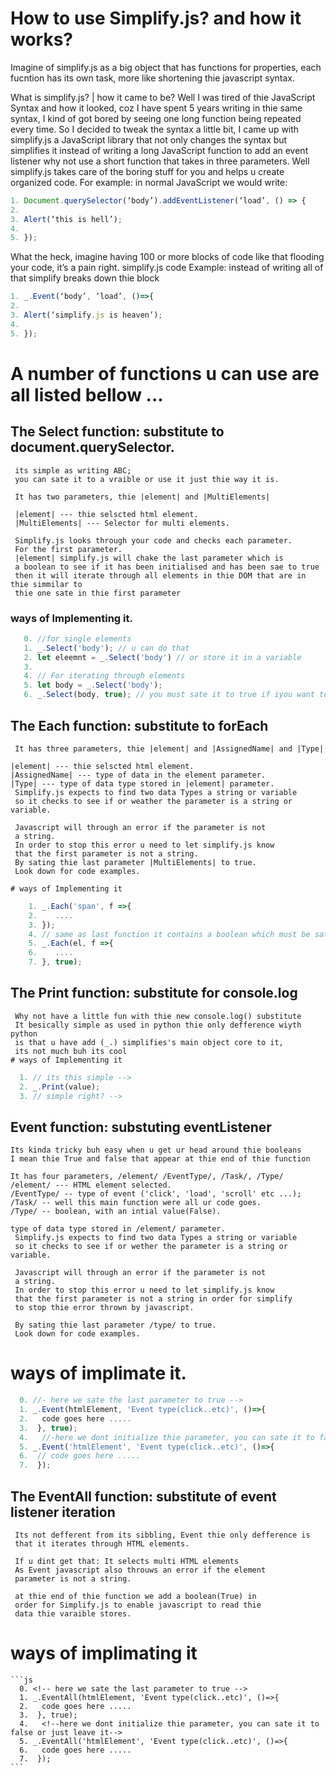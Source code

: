<!-- 
I am Kato isa creater of simplify.js
Adress: Uganda, Kampala, Sseguku/Fort.
webste: https://katoisa256.ga.
google: katoisa256.
whatsApp: +256705207718.
I mainly use whatsApp, coz its easy for me to comunicate with people.
If you wanna become a contributer or wnna work on sme other.
Project contact methrough whatsApp ....
 -->

# How to use Simplify.js? and how it works?
Imagine of simplify.js as a big object that has functions for properties, each fucntion has its own task,
more like shortening thie javascript syntax.

What is simplify.js? | how it came to be?
Well I was tired of thie JavaScript Syntax and how it looked, coz I have spent 5 years writing in thie same syntax, I kind of got bored by seeing one long function being repeated every time.
So I decided to tweak the syntax a little bit, I came up with simplify.js a JavaScript library that not only changes the syntax but simplifies it instead of writing a long JavaScript function to add an event listener why not use a short function that takes in three parameters.
Well simplify.js takes care of the boring stuff for you and helps u create organized code.
For example: in normal JavaScript we would write:
```js  
1. Document.querySelector(‘body’).addEventListener(‘load’, () => {
2. 
3. Alert(‘this is hell’);
4. 
5. });
```
What the heck, imagine having 100 or more blocks of code like that flooding your code, it’s a pain right.
simplify.js code Example: instead of writing all of that simplify breaks down thie block

```js
1. _.Event(‘body’, ‘load’, ()=>{
2. 
3. Alert(‘simplify.js is heaven’);
4. 
5. });
```
# A number of functions u can use are all listed bellow ...

  ## The Select function: substitute to document.querySelector. <!-- document.querySelector('body') -->
     its simple as writing ABC;
     you can sate it to a vraible or use it just thie way it is.

     It has two parameters, thie |element| and |MultiElements|

     |element| --- thie selscted html element.
     |MultiElements| --- Selector for multi elements.

     Simplify.js looks through your code and checks each parameter.
     For the first parameter.
     |element| simplify.js will chake the last parameter which is 
     a boolean to see if it has been initialised and has been sae to true
     then it will iterate through all elements in thie DOM that are in thie simmilar to
     thie one sate in thie first parameter
     
     
   ### ways of Implementing it.
```js
   0. //for single elements
   1. _.Select('body'); // u can do that
   2. let eleemnt = _.Select('body') // or store it in a variable 
   3. 
   4. // For iterating through elements 
   5. let body = _.Select('body');
   6. _.Select(body, true); // you must sate it to true if iyou want to select mutiple elements -->
```
  ## The Each function: substitute to forEach <!-- document.querySelector('span').forEach(f =>{ ... }) -->
     It has three parameters, thie |element| and |AssignedName| and |Type|

    |element| --- thie selscted html element.
    |AssignedName| --- type of data in the element parameter.
    |Type| --- type of data type stored in |element| parameter.
     Simplify.js expects to find two data Types a string or variable 
     so it checks to see if or weather the parameter is a string or variable.

     Javascript will through an error if the parameter is not
     a string.
     In order to stop this error u need to let simplify.js know
     that the first parameter is not a string.
     By sating thie last parameter |MultiElements| to true.
     Look down for code examples.

    # ways of Implementing it
  ```js
      1. _.Each('span', f =>{
      2.    ....
      3. });
      4. // same as last function it contains a boolean which must be sate to true if the lement is not a string-->
      5. _.Each(el, f =>{
      6.    ....
      7. }, true);
  ```
  ## The Print function: substitute for console.log
     Why not have a little fun with thie new console.log() substitute
     It besically simple as used in python thie only defference wiyth python 
     is that u have add (_.) simplifies's main object core to it,
     its not much buh its cool
    # ways of Implementing it
  ```js
    1. // its this simple --> 
    2. _.Print(value);
    3. // simple right? -->
  ```
  ## Event function: substuting eventListener
    Its kinda tricky buh easy when u get ur head around thie booleans
    I mean thie True and false that appear at thie end of thie function

    It has four parameters, /element/ /EventType/, /Task/, /Type/
    /element/ --- HTML element selected.
    /EventType/ -- type of event ('click', 'load', 'scroll' etc ...);
    /Task/ -- well this main function were all ur code goes.
    /Type/ -- boolean, with an intial value(False).
    
    type of data type stored in /element/ parameter.
     Simplify.js expects to find two data Types a string or variable 
     so it checks to see if or wether the parameter is a string or variable.

     Javascript will through an error if the parameter is not
     a string.
     In order to stop this error u need to let simplify.js know
     that the first parameter is not a string in order for simplify
     to stop thie error thrown by javascript.

     By sating thie last parameter /type/ to true.
     Look down for code examples.
   # ways of implimate it.
   ```js
     0. //- here we sate the last parameter to true -->
     1. _.Event(htmlElement, 'Event type(click..etc)', ()=>{
     2.   code goes here .....
     3.  }, true); 
     4.   //-here we dont initialize thie parameter, you can sate it to false or just leave it-->
     5. _.Event('htmlElement', 'Event type(click..etc)', ()=>{
     6.  // code goes here .....
     7.  });
  ``` 
  ## The EventAll function: substitute of event listener iteration
     Its not defferent from its sibbling, Event thie only defference is
     that it iterates through HTML elements.

     If u dint get that: It selects multi HTML elements
     As Event javascript also throuws an error if the element 
     parameter is not a string.

     at thie end of thie function we add a boolean(True) in
     order for Simplify.js to enable javascript to read thie 
     data thie varaible stores.

  # ways of implimating it
    ```js
      0. <!-- here we sate the last parameter to true -->
      1. _.EventAll(htmlElement, 'Event type(click..etc)', ()=>{
      2.   code goes here .....
      3.  }, true); 
      4.   <!--here we dont initialize thie parameter, you can sate it to false or just leave it-->
      5. _.EventAll('htmlElement', 'Event type(click..etc)', ()=>{
      6.   code goes here .....
      7.  });
    ```